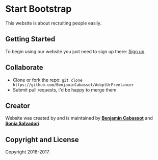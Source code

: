 # Start Bootstrap

This website is about recruiting people easily.

## Getting Started

To begin using our website you just need to sign up there: [Sign up](https://github.com/BenjaminCabassot/AdoptUrFreelancer)

## Collaborate

* Clone or fork the repo: `git clone https://github.com/BenjaminCabassot/AdoptUrFreelancer`
* Submit pull requests, i'd be happy to merge them

## Creator

Website was created by and is maintained by **[Benjamin Cabassot](https://github.com/BenjaminCabassot/AdoptUrFreelancer)** and **[Sonia Salvadori](https://github.com/BenjaminCabassot/AdoptUrFreelancer)**.

## Copyright and License

Copyright 2016-2017.